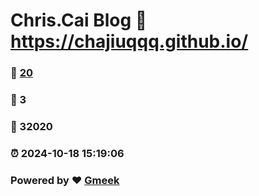 # Chris.Cai Blog :link: https://chajiuqqq.github.io/ 
### :page_facing_up: [20](https://chajiuqqq.github.io//tag.html) 
### :speech_balloon: 3 
### :hibiscus: 32020 
### :alarm_clock: 2024-10-18 15:19:06 
### Powered by :heart: [Gmeek](https://github.com/Meekdai/Gmeek)
